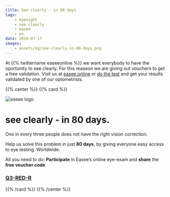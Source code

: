 ```yaml
---
title: See clearly - in 80 days
tags:
    - eyesight
    - see clearly
    - easee
    - en
date: 2019-07-17
images:
    - assets/og/see-clearly-in-80-days.png
---
```


At {{% twittername easeeonline %}} we want everybody to have the oportunity to see clearly. For this reaseon we are giving
out vouchers to get a free validation. Visit us at [easee.online](https://www.easee.online/en/) or
[do the test](https://easee.online/start/refraction?voucher_code=Q3-RED-R) and get your results validated by one of
our optometrists.

{{% center %}}
{{% card %}}

![easee logo](/assets/images/easee-logo.svg)

see clearly - in 80 days.
===

One in every three people does not have the right vision correction.

Help us solve this problem in just **80 days**, by giving everyone easy access to eye testing. Worldwide.

All you need to do: **Participate** in Easee’s online eye-exam and **share** the **free voucher code**

### [Q3-RED-R](https://easee.online/start/refraction?voucher_code=Q3-RED-R)

{{% /card %}}
{{% /center %}}
